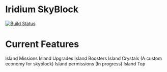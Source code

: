 # Iridium SkyBlock # 
[![Build Status](https://jenkins.peachessupport.xyz/job/EpicSkyblock/badge/icon)](https://jenkins.peachessupport.xyz/job/EpicSkyblock/)
# Current Features #
Island Missions
Island Upgrades
Island Boosters
Island Crystals (A custom economy for skyblock)
Island permissions (In progress)
Island Top

